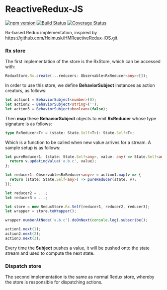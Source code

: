 # ReactiveRedux-JS

[![npm version](https://badge.fury.io/js/reactive-rx-redux-js.svg)](https://badge.fury.io/js/reactive-rx-redux-js)
[![Build Status](https://travis-ci.org/protoman92/ReactiveRedux-JS.svg?branch=master)](https://travis-ci.org/protoman92/ReactiveRedux-JS)
[![Coverage Status](https://coveralls.io/repos/github/protoman92/ReactiveRedux-JS/badge.svg?branch=master)](https://coveralls.io/github/protoman92/ReactiveRedux-JS?branch=master)

Rx-based Redux implementation, inspired by https://github.com/Holmusk/HMReactiveRedux-iOS.git.

### Rx store ###

The first implementation of the store is the RxStore, which can be accessed with:

```typescript
ReduxStore.Rx.create(...reducers: Observable<RxReducer<any>>[]);
```

In order to use this store, we define **BehaviorSubject** instances as action creators, as follows:

```typescript
let action1 = BehaviorSubject<number>(0);
let action2 = BehaviorSubject<string>('');
let action3 = BehaviorSubject<boolean>(false);
```

Then **map** these **BehaviorSubject** objects to emit **RxReducer** whose type signature is as follows:

```typescript
type RxReducer<T> = (state: State.Self<T>): State.Self<T>;
```

Which is a function to be called when new value arrives for a stream. A sample setup is as follows:

```typescript
let pureReducer1: (state: State.Self<any>, value: any) => State.Self<any> = v => {
  return v.updatingValue('a.b.c', value);
};

let reducer1: Observable<RxReducer<any>> = action1.map(v => {
  return (state: State.Self<any>) => pureReducer(state, v);
});

let reducer2 = ...;
let reducer3 = ...;

let store = new ReduxStore.Rx.Self(reducer1, reducer2, reducer3);
let wrapper = store.toWrapper();

wrapper.numberAtNode('a.b.c').doOnNext(console.log).subscribe();

action1.next(1);
action2.next(2);
action3.next(3);
```

Every time the **Subject** pushes a value, it will be pushed onto the state stream and used to compute the next state.

### Dispatch store ###

The second implementation is the same as normal Redux store, whereby the store is responsible for dispatching actions.
